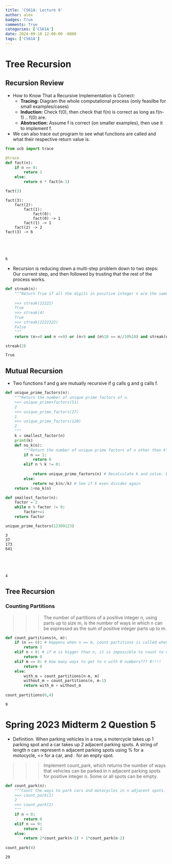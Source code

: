 ```yaml
---
title: 'CS61A: Lecture 9'
author: alex
badges: True
comments: True
categories: ['CS61A']
date: 2024-09-18 12:00:00 -0800
tags: ['CS61A']
---
```


# Tree Recursion
## Recursion Review
- How to Know That a Recursive Implementation is Correct:
    - **Tracing:** Diagram the whole computational process (only feasilbe for small examples/cases)
    - **Induction:** Check f(0), then check that f(n) is correct as long as f(n-1) .. f(0) are.
    - **Abstraction:** Assume f is correct (on smaller examples), then use it to implement f.
- We can also trace out program to see what functions are called and what their respective return value is.


```python
from ucb import trace

@trace
def fact(n):
    if n == 0:
        return 1
    else:
        return n * fact(n-1)

fact(3)
```

    fact(3):
        fact(2):
            fact(1):
                fact(0):
                fact(0) -> 1
            fact(1) -> 1
        fact(2) -> 2
    fact(3) -> 6





    6



- Recursion is reducing down a multi-step problem down to two steps: Our current step, and then followed by trusting that the rest of the process works.


```python
def streak(n):
    """Return True if all the digits in positive integer n are the same.
    
    >>> streak(22222)
    True
    >>> streak(4)
    True
    >>> streak(2222322)
    False
    """
    return (n>=0 and n <=9) or (n>9 and (n%10 == n//10%10) and streak(n//10))

streak(2)
```




    True



## Mutual Recursion
- Two functions f and g are mutually recursive if g calls g and g calls f.



```python
def unique_prime_factors(n):
    """Return the number of unique prime factors of n.
    >>> unique_prime+factors(51)
    2
    >>> unique_prime_factors(27)
    1
    >>> unique_prime_factors(120)
    2
    """
    k = smallest_factor(n)
    print(k)
    def no_k(n):
        """Return the number of unique prime factors of n other than k"""
        if n == 1:
            return 0
        elif n % k != 0:
            
            return unique_prime_factors(n) # Recalculate k and solve. Every time we hit a different prime, call this and add 1
        else:
            return no_k(n//k) # See if k even divides again
    return 1+no_k(n)

def smallest_factor(n):
    factor = 2
    while n % factor != 0:
        factor+=1
    return factor

unique_prime_factors(12309123)
```

    3
    37
    173
    641





    4



## Tree Recursion
### Counting Partitions
>>> The number of partitions of a positive integer n, using parts up to size m, is the number of ways in which n can be expressed as the sum of positive integer parts up to m.




```python
def count_partitions(n, m):
    if (n == 0): # Happens when n == m, count partitions is called when n = 0, which should return a total of 1 ways of getting the number
        return 1
    elif n < 0: # if m is bigger than n, it is impossible to count to n with m
        return 0
    elif m == 0: # How many ways to get to n with 0 numbers??? 0!!!!
        return 0
    else:
        with_m = count_partitions(n-m, m)
        without_m = count_partitions(n, m-1)
        return with_m + without_m
    
count_partitions(6,4)
```




    9



# Spring 2023 Midterm 2 Question 5
- Definition. When parking vehicles in a row, a motercycle takes up 1 parking spot and a car takes up 2 adjacent parking spots. A string of length n can represent n adjacent parking spots using % for a motocycle, <> for a car, and . for an enpty spot.

>>> Implement count_park, which returns the number of ways that vehicles can be parked in n adjacent parking spots for positive integer n. Some or all spots can be empty.


```python
def count_park(n):
    """Count the ways to park cars and motocycles in n adjacent spots.
    >>> count_park(1)
    2
    >>> count_park(2)
    """
    if n < 0:
        return 0
    elif n == 0:
        return 1
    else:
        return 2*count_park(n-1) + 1*count_park(n-2)
    
count_park(4)
```




    29


